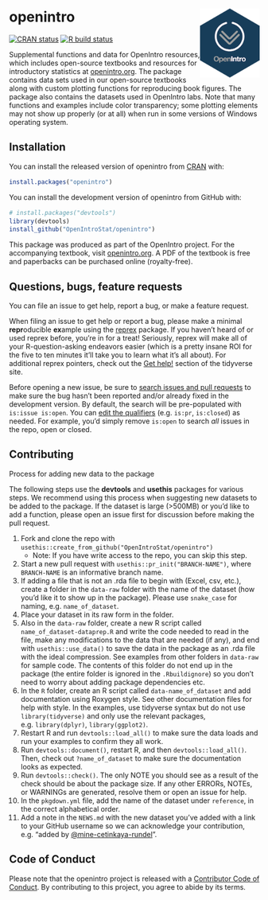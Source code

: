 
# openintro <img src="man/figures/logo.png" align="right" alt="" width="120" />

<!-- badges: start -->

[![CRAN
status](https://www.r-pkg.org/badges/version/openintro)](https://cran.r-project.org/package=openintro)
[![R build
status](https://github.com/OpenIntroStat/openintro/workflows/R-CMD-check/badge.svg)](https://github.com/OpenIntroStat/openintro/actions)
<!-- badges: end -->

Supplemental functions and data for OpenIntro resources, which includes
open-source textbooks and resources for introductory statistics at
[openintro.org](https://www.openintro.org/). The package contains data
sets used in our open-source textbooks along with custom plotting
functions for reproducing book figures. The package also contains the
datasets used in OpenIntro labs. Note that many functions and examples
include color transparency; some plotting elements may not show up
properly (or at all) when run in some versions of Windows operating
system.

## Installation

You can install the released version of openintro from
[CRAN](https://CRAN.R-project.org) with:

``` r
install.packages("openintro")
```

You can install the development version of openintro from GitHub with:

``` r
# install.packages("devtools")
library(devtools)
install_github("OpenIntroStat/openintro")
```

This package was produced as part of the OpenIntro project. For the
accompanying textbook, visit [openintro.org](https://openintro.org). A
PDF of the textbook is free and paperbacks can be purchased online
(royalty-free).

## Questions, bugs, feature requests

You can file an issue to get help, report a bug, or make a feature
request.

When filing an issue to get help or report a bug, please make a minimal
**repr**oducible **ex**ample using the
[reprex](https://reprex.tidyverse.org/) package. If you haven’t heard of
or used reprex before, you’re in for a treat! Seriously, reprex will
make all of your R-question-asking endeavors easier (which is a pretty
insane ROI for the five to ten minutes it’ll take you to learn what it’s
all about). For additional reprex pointers, check out the [Get
help!](https://www.tidyverse.org/help/) section of the tidyverse site.

Before opening a new issue, be sure to [search issues and pull
requests](https://github.com/openintrostat/openintro/issues) to make
sure the bug hasn’t been reported and/or already fixed in the
development version. By default, the search will be pre-populated with
`is:issue is:open`. You can [edit the
qualifiers](https://help.github.com/articles/searching-issues-and-pull-requests/)
(e.g. `is:pr`, `is:closed`) as needed. For example, you’d simply remove
`is:open` to search *all* issues in the repo, open or closed.

## Contributing

Process for adding new data to the package

The following steps use the **devtools** and **usethis** packages for
various steps. We recommend using this process when suggesting new
datasets to be added to the package. If the dataset is large (&gt;500MB)
or you’d like to add a function, please open an issue first for
discussion before making the pull request.

1.  Fork and clone the repo with
    `usethis::create_from_github("OpenIntroStat/openintro")`
    -   Note: If you have write access to the repo, you can skip this
        step.
2.  Start a new pull request with `usethis::pr_init("BRANCH-NAME")`,
    where `BRANCH-NAME` is an informative branch name.
3.  If adding a file that is not an .rda file to begin with (Excel, csv,
    etc.), create a folder in the `data-raw` folder with the name of the
    dataset (how you’d like it to show up in the package). Please use
    `snake_case` for naming, e.g. `name_of_dataset`.
4.  Place your dataset in its raw form in the folder.
5.  Also in the `data-raw` folder, create a new R script called
    `name_of_dataset-dataprep.R` and write the code needed to read in
    the file, make any modifications to the data that are needed (if
    any), and end with `usethis::use_data()` to save the data in the
    package as an .rda file with the ideal compression. See examples
    from other folders in `data-raw` for sample code. The contents of
    this folder do not end up in the package (the entire folder is
    ignored in the `.Rbuildignore`) so you don’t need to worry about
    adding package dependencies etc.
6.  In the `R` folder, create an R script called `data-name_of_dataset`
    and add documentation using Roxygen style. See other documentation
    files for help with style. In the examples, use tidyverse syntax but
    do not use `library(tidyverse)` and only use the relevant packages,
    e.g. `library(dplyr)`, `library(ggplot2)`.
7.  Restart R and run `devtools::load_all()` to make sure the data loads
    and run your examples to confirm they all work.
8.  Run `devtools::document()`, restart R, and then
    `devtools::load_all()`. Then, check out `?name_of_dataset` to make
    sure the documentation looks as expected.
9.  Run `devtools::check()`. The only NOTE you should see as a result of
    the check should be about the package size. If any other ERRORs,
    NOTEs, or WARNINGs are generated, resolve them or open an issue for
    help.
10. In the `pkgdown.yml` file, add the name of the dataset under
    `reference`, in the correct alphabetical order.
11. Add a note in the `NEWS.md` with the new dataset you’ve added with a
    link to your GitHub username so we can acknowledge your
    contribution, e.g. “added by
    [@mine-cetinkaya-rundel](https://github.com/mine-cetinkaya-rundel)”.

## Code of Conduct

Please note that the openintro project is released with a [Contributor
Code of
Conduct](https://contributor-covenant.org/version/2/0/CODE_OF_CONDUCT.html).
By contributing to this project, you agree to abide by its terms.
